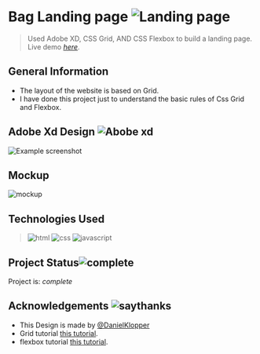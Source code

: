# Bag Landing page ![Landing page](https://img.shields.io/badge/Landing-Page-%23FFC0CB)

> Used Adobe XD, CSS Grid, AND CSS Flexbox to build a landing page.
> Live demo [_here_](https://landing-page-using-css-grid.netlify.app). 

## General Information
- The layout of the website is based on Grid.
- I have done this project just to understand the basic rules of Css Grid and Flexbox.

## Adobe Xd Design ![Abobe xd](https://img.shields.io/badge/Adobe%20XD-FF61F6?style=plastic&logo=Adobe%20XD&logoColor=white)
![Example screenshot](https://i.ibb.co/xYcShSJ/Desktop.png)



## Mockup
![mockup](https://i.ibb.co/3pxY6KT/landing-page-mockup.png)

## Technologies Used
> ![html](https://img.shields.io/badge/HTML5-E34F26?style=plastic&logo=html5&logoColor=white) ![css](https://img.shields.io/badge/CSS3-1572B6?style=plastic&logo=css3&logoColor=white) ![javascript](https://img.shields.io/badge/JavaScript-323330?style=plastic&logo=javascript&logoColor=F7DF1E)


## Project Status![complete](https://i.ibb.co/QpNXY4r/output-onlinepngtools-1.png)
Project is: _complete_


## Acknowledgements ![saythanks](https://img.shields.io/badge/say-thanks-ff69b4.svg)

- This Design is made by [@DanielKlopper](https://betraydan.dribbble.com/)
- Grid tutorial [this tutorial](https://youtu.be/RhUuMl3R1PE).
- flexbox tutorial [this tutorial](https://youtu.be/-DNLYk5uzl8).

